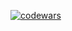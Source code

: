 <!-- ## Hi there 👋
Большой (large):  
-->

[![codewars](https://www.codewars.com/users/AndraX/badges/large)](https://www.codewars.com/users/AndraX)   


<!--
**tankow79/tankow79** is a ✨ _special_ ✨ repository because its `README.md` (this file) appears on your GitHub profile.

Here are some ideas to get you started:

- 🔭 I’m currently working on ...
- 🌱 I’m currently learning ...
- 👯 I’m looking to collaborate on ...
- 🤔 I’m looking for help with ...
- 💬 Ask me about ...
- 📫 How to reach me: ...
- 😄 Pronouns: ...
- ⚡ Fun fact: ...
-->
